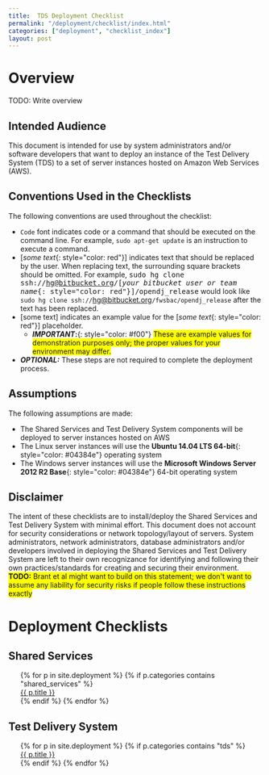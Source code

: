 ```yaml
---
title:  TDS Deployment Checklist
permalink: "/deployment/checklist/index.html"
categories: ["deployment", "checklist_index"]
layout: post
---
```


# Overview
TODO:  Write overview

## Intended Audience
This document is intended for use by system administrators and/or software developers that want to deploy an instance of the Test Delivery System (TDS) to a set of server instances hosted on Amazon Web Services (AWS).

## Conventions Used in the Checklists
The following conventions are used throughout the checklist:

* `Code` font indicates code or a command that should be executed on the command line.  For example, `sudo apt-get update` is an instruction to execute a command.
* [*some text*{: style="color: red"}] indicates text that should be replaced by the user.  When replacing text, the surrounding square brackets should be omitted.  For example, <span style="font-family: 'Lucida Console', Monaco, monospace">sudo hg clone ssh://hg@bitbucket.org/[*your bitbucket user or team name*{: style="color: red"}]/opendj_release</span> would look like `sudo hg clone ssh://`<span class="placeholder-example">hg@bitbucket.org</span>`/fwsbac/opendj_release` after the text has been replaced.
* [<span class="placeholder-example">some text</span>] indicates an example value for the [*some text*{: style="color: red"}] placeholder.
  * ***IMPORTANT*:**{: style="color: #f00"} <span style=" background-color: #ff0;">These are example values for demonstration purposes only; the proper values for your environment may differ.</span>
* ***OPTIONAL:***  These steps are not required to complete the deployment process.

## Assumptions
The following assumptions are made:

* The Shared Services and Test Delivery System components will be deployed to server instances hosted on AWS
* The Linux server instances will use the **Ubuntu 14.04 LTS 64-bit**{: style="color: #04384e"} operating system
* The Windows server instances will use the **Microsoft Windows Server 2012 R2 Base**{: style="color: #04384e"} 64-bit operating system

## Disclaimer
The intent of these checklists are to install/deploy the Shared Services and Test Delivery System with minimal effort.  This document does not account for security considerations or network topology/layout of servers.  System administrators, network administrators, database administrators and/or developers involved in deploying the Shared Services and Test Delivery System are left to their own recognizance for identifying and following their own practices/standards for creating and securing their environment.  <span style="background-color: #ff0;">**TODO:** Brant et al might want to build on this statement; we don't want to assume any liability for security risks if people follow these instructions exactly</span>

# Deployment Checklists

## Shared Services
<ul id="dc_toc" style="list-style: none">
    {% for p in site.deployment %}
        {% if p.categories contains "shared_services" %}
            <li><a href="{{ p.url }}">{{ p.title }}</a></li>
        {% endif %}
    {% endfor %}
</ul>

## Test Delivery System
<ul id="dc_toc" style="list-style: none">
    {% for p in site.deployment %}
        {% if p.categories contains "tds" %}
            <li><a href="{{ p.url }}">{{ p.title }}</a></li>
        {% endif %}
    {% endfor %}
</ul>